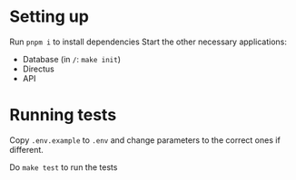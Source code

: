 # Setting up
Run `pnpm i` to install dependencies
Start the other necessary applications:
- Database (in `/`: `make init`)
- Directus
- API

# Running tests
Copy `.env.example` to `.env` and change parameters to the correct ones if different.

Do `make test` to run the tests

